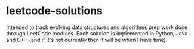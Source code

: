 # leetcode-solutions
Intended to track evolving data structures and algorithms prep work done through LeetCode modules. Each solution is implemented in Python, Java and C++ (and if it's not currently then it will be when I have time).
